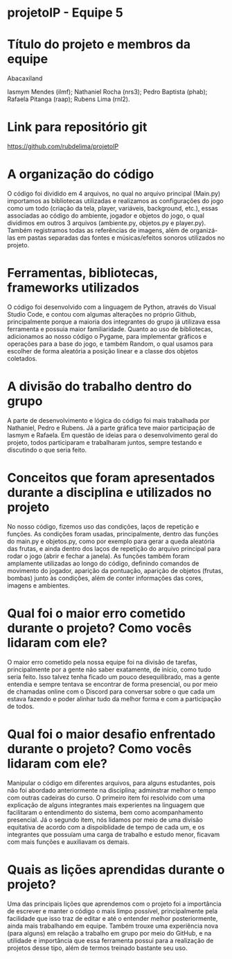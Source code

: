 # projetoIP - Equipe 5

# Título do projeto e membros da equipe

Abacaxiland

Iasmym Mendes (ilmf);
Nathaniel Rocha (nrs3);
Pedro Baptista (phab);
Rafaela Pitanga (raap);
Rubens Lima (rnl2).

# Link para repositório git

https://github.com/rubdelima/projetoIP

# A organização do código

O código foi dividido em 4 arquivos, no qual no arquivo principal (Main.py) importamos as bibliotecas utilizadas e realizamos as configurações do jogo como um todo (criação da tela, player, variáveis, background, etc.), essas associadas ao código do ambiente, jogador e objetos do jogo, o qual dividimos em outros 3 arquivos (ambiente.py, objetos.py e player.py). Também registramos todas as referências de imagens, além de organizá-las em pastas separadas das fontes e músicas/efeitos sonoros utilizados no projeto.

# Ferramentas, bibliotecas, frameworks utilizados

O código foi desenvolvido com a linguagem de Python, através do Visual Studio Code, e contou com algumas alterações no próprio Github, principalmente porque a maioria dos integrantes do grupo já utilizava essa ferramenta e possuia maior familiaridade. 
Quanto ao uso de bibliotecas, adicionamos ao nosso código o Pygame, para implementar gráficos e operações para a base do jogo, e também Random, o qual usamos para escolher de forma aleatória a posição linear e a classe dos objetos coletados.

# A divisão do trabalho dentro do grupo

A parte de desenvolvimento e lógica do código foi mais trabalhada por Nathaniel, Pedro e Rubens. Já a parte gráfica teve maior participação de Iasmym e Rafaela. Em questão de ideias para o desenvolvimento geral do projeto, todos participaram e trabalharam juntos, sempre testando e discutindo o que seria feito.

# Conceitos que foram apresentados durante a disciplina e utilizados no projeto

No nosso código, fizemos uso das condições, laços de repetição e funções.
As condições foram usadas, principalmente, dentro das funções do main.py e objetos.py, como por exemplo para gerar a queda aleatória das frutas, e ainda dentro dos laços de repetição do arquivo principal para rodar o jogo (abrir e fechar a janela).
As funções também foram amplamente utilizadas ao longo do código, definindo comandos de movimento do jogador, aparição da pontuação, aparição de objetos (frutas, bombas) junto às condições, além de conter informações das cores, imagens e ambientes.


# Qual foi o maior erro cometido durante o projeto? Como vocês lidaram com ele?

O maior erro cometido pela nossa equipe foi na divisão de tarefas, principalmente por a gente não saber exatamente, de início, como tudo seria feito. Isso talvez tenha ficado um pouco desequilibrado, mas a gente entendia e sempre tentava se encontrar de forma presencial, ou por meio de chamadas online com o Discord para conversar sobre o que cada um estava fazendo e poder alinhar tudo da melhor forma e com a participação de todos.

# Qual foi o maior desafio enfrentado durante o projeto? Como vocês lidaram com ele?

Manipular o código em diferentes arquivos, para alguns estudantes, pois não foi abordado anteriormente na disciplina; adminstrar melhor o tempo com outras cadeiras do curso. O primeiro item foi resolvido com uma explicação de alguns integrantes mais experientes na linguagem que facilitaram o entendimento do sistema, bem como acompanhamento presencial. Já o segundo item, nós lidamos por meio de uma divisão equitativa de acordo com a dispoiblidade de tempo de cada um, e os integrantes que possuíam uma carga de trabalho e estudo menor, ficavam com mais funções e auxiliavam os demais.

# Quais as lições aprendidas durante o projeto?

Uma das principais lições que aprendemos com o projeto foi a importância de escrever e manter o código o mais limpo possível, principalmente pela facilidade que isso traz de editar e até o entender melhor posteriormente, ainda mais trabalhando em equipe. Também trouxe uma experiência nova (para alguns) em relação a trabalho em grupo por meio do GitHub, e na utilidade e importância que essa ferramenta possui para a realização de projetos desse tipo, além de termos treinado bastante seu uso.
